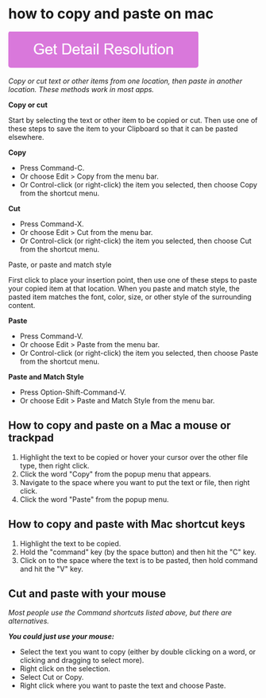 # how to copy and paste on mac

[![how to copy and paste on mac](gett-stateed.png)](https://icncomputer.com/how-to-copy-and-paste-on-mac/)

_Copy or cut text or other items from one location, then paste in another location. These methods work in most apps._

**Copy or cut**

Start by selecting the text or other item to be copied or cut. Then use one of these steps to save the item to your Clipboard so that it can be pasted elsewhere. 

**Copy**

* Press Command-C. 
* Or choose Edit > Copy from the menu bar.
* Or Control-click (or right-click) the item you selected, then choose Copy from the shortcut menu.

**Cut**

* Press Command-X. 
* Or choose Edit > Cut from the menu bar.
* Or Control-click (or right-click) the item you selected, then choose Cut from the shortcut menu.

Paste, or paste and match style

First click to place your insertion point, then use one of these steps to paste your copied item at that location. When you paste and match style, the pasted item matches the font, color, size, or other style of the surrounding content. 

**Paste**

* Press Command-V. 
* Or choose Edit > Paste from the menu bar.
* Or Control-click (or right-click) the item you selected, then choose Paste from the shortcut menu.

**Paste and Match Style**

* Press Option-Shift-Command-V.
* Or choose Edit > Paste and Match Style from the menu bar.

## How to copy and paste on a Mac a mouse or trackpad

1. Highlight the text to be copied or hover your cursor over the other file type, then right click.
2. Click the word "Copy" from the popup menu that appears.
3. Navigate to the space where you want to put the text or file, then right click.
4. Click the word "Paste" from the popup menu.

## How to copy and paste with Mac shortcut keys

1. Highlight the text to be copied.
2. Hold the "command" key (by the space button) and then hit the "C" key.
3. Click on to the space where the text is to be pasted, then hold command and hit the "V" key.

## Cut and paste with your mouse

_Most people use the Command shortcuts listed above, but there are alternatives._

**_You could just use your mouse:_**

* Select the text you want to copy (either by double clicking on a word, or clicking and dragging to select more).
* Right click on the selection.
* Select Cut or Copy.
* Right click where you want to paste the text and choose Paste.
